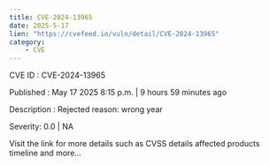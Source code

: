 ```yaml
---
title: CVE-2024-13965
date: 2025-5-17
lien: "https://cvefeed.io/vuln/detail/CVE-2024-13965"
category:
    - CVE
---
```


CVE ID : CVE-2024-13965

Published :  May 17
2025
8:15 p.m. | 9 hours
59 minutes ago

Description : Rejected reason: wrong year

Severity: 0.0 | NA

Visit the link for more details
such as CVSS details
affected products
timeline
and more...
